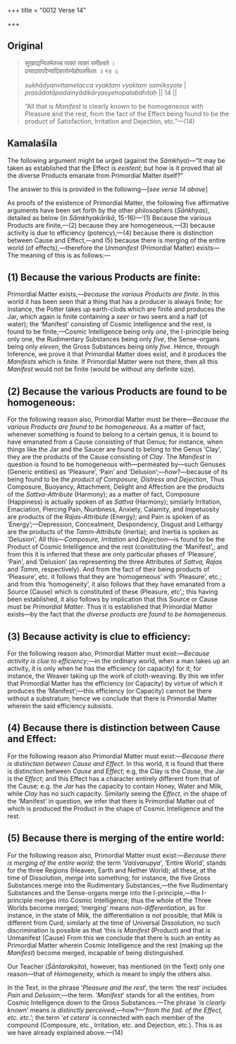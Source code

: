 +++
title = "0012 Verse 14"

+++
## Original 
>
> सुखाद्यन्वितमेतच्च व्यक्तं व्यक्तं समीक्ष्यते ।  
> प्रसादतापदैन्यादिकार्यस्येहोपलब्धितः ॥ १४ ॥ 
>
> *sukhādyanvitametacca vyaktaṃ vyaktaṃ samīkṣyate* \|  
> *prasādatāpadainyādikāryasyehopalabdhitaḥ* \|\| 14 \|\| 
>
> “All that is *Manifest* is clearly known to be homogeneous with Pleasure and the rest, from the fact of the Effect being found to be the product of Satisfaction, Irritation and Dejection, etc.”—(14)



## Kamalaśīla

The following argument might be urged (against the *Sāṃkhya*)—“It may be taken as established that the Effect is *existent*; but how is it proved that all the diverse Products emanate from Primordial Matter itself?”

The answer to this is provided in the following—[*see verse 14 above*]

As proofs of the existence of Primordial Matter, the following five affirmative arguments have been set forth by the other philosophers (*Sāṅkhyas*), detailed as below (in *Sāṃkhyakārikā*, 15-16)—‘(1) Because the various Products are finite,—(2) because they are homogeneous,—(3) because activity is due to efficiency (potency),—(4) because there is distinction between Cause and Effect,—and (5) because there is merging of the entire world (of effects),—therefore the *Unmanifest* (Primordial Matter) exists—The meaning of this is as follows:—

## (1) Because the various Products are finite:

Primordial Matter exists,—*because the various Products are finite*. In this world it has been seen that a thing that has a producer is always finite; for instance, the Potter takes up earth-clods which are finite and produces the Jar, which again is finite containing a *seer* or two seers and a half (of water); the ‘Manifest’ consisting of Cosmic Intelligence and the rest, is found to be finite,—Cosmic Intelligence being only *one*, the I-principle being only one, the Rudimentary Substances being only *five*, the Sense-organs being only *eleven*, the Gross Substances being only *five*. Hence, through Inference, we prove it that Primordial Matter does exist, and it produces the *Manifests* which is finite. If Primordial Matter were not there, then all this *Manifest* would not be finite (would be without any definite size).

## (2) Because the various Products are found to be homogeneous:

For the following reason also, Primordial Matter must be there—*Because the various Products are found to be homogeneous*. As a matter of fact, whenever something is found to belong to a certain genus, it is bound to have emanated from a Cause consisting of that Genus; for instance, when things like the Jar and the Saucer are found to belong to the Genus ‘Clay’, they are the products of the Cause consisting of *Clay*. The *Manifest* in question is found to be homogeneous with—permeated by—such Genuses (Generic entities) as ‘Pleasure’, ‘Pain’ and ‘Delusion’;—how?—because of its being found to be *the product of Composure, Distress and Dejection*, Thus Composure, Buoyancy, Attachment, Delight and Affection are the products of the *Sattva-Attribute* (Harmony); as a matter of fact, Composure (Happiness) is actually spoken of as *Sattva* (Harmony); similarly Irritation, Emaciation, Piercing Pain, Niunbness, Anxiety, Calamity, and Impetuosity are products of the *Rajas-Attribute* (Energy); and Pain is spoken of as ‘Energy’;—Depression, Concealment, Despondency, Disgust and Lethargy are the products of the *Tamm-Attribute* (Inertia); and Inertia is spoken as ‘Delusion’, All this—*Composure, Irritation* and *Dejection*—is found to be the Product of Cosmic Intelligence and the rest (constituting the ‘Manifest’,; and from this it is inferred that these are only particular phases of ‘Pleasure’, ‘Pain’, and ‘Delusion’ (as representing the three Attributes of *Sattva, Rajas* and *Tamm*, respectively). And from the fact of their being products of ‘Pleasure’, etc. it follows that they are ‘homogeneous’ with ‘Pleasure’, etc.; and from this ‘homogeneity’, it also follows that they have emanated from a Source (Cause) which is constituted of these (Pleasure, etc’,; this having been established, it also follows by implication that this Source or Cause must be *Primordial Matter*. Thus it is established that Primordial Matter exists—by the fact that *the diverse products are found to be homogeneous*.

## (3) Because activity is clue to efficiency:

For the following reason also, Primordial Matter must exist:—*Because activity is clue to efficiency*;—in the ordinary world, when a man takes up an activity, it is only when he has the efficiency (or capacity) for it; for instance, the Weaver taking up the work of cloth-weaving. By this we infer that Primordial Matter has the efficiency (or Capacity) by virtue of which it produces the ‘Manifest’;—this efficiency (or Capacity) cannot be there without a substratum; hence we conclude that there is Primordial Matter wherein the said efficiency subsists.

## (4) Because there is distinction between Cause and Effect:

For the following reason also Primordial Matter must exist:—*Because there is distinction* *between Cause and Effect*. In this world, it is found that there is distinction between *Cause* and *Effect*; e.g, the Clay is the *Cause*, the Jar is the *Effect*; and this Effect has a character entirely different from that of the Cause; e.g. the *Jar* has the capacity to contain Honey, Water and Milk, while *Clay* has no such capacity. Similarly seeing the *Effect*, in the shape of the ‘Manifest’ in question, we infer that there is Primordial Matter out of which is produced the Product in the shape of Cosmic Intelligence and the rest.

## (5) Because there is merging of the entire world:

For the following reason also, Primordial Matter must exist:—*Because there is merging of the entire world*; the term ‘*Vaiśvarupya*’, ‘Entire World’, stands for the three Regions (Heaven, Earth and Nether World); all these, at the time of Dissolution, *merge* into something; for instance, the five Gross Substances merge into the Rudimentary Substances,—the five Rudimentary Substances and the Sense-organs merge into the I-principle,—the I-principle merges into Cosmic Intelligence; thus the whole of the Three Worlds become merged; ‘merging’ means *non-differentiation*, as for instance, in the state of Milk, the differentiation is not possible, that Milk is different from Curd; similarly at the time of Universal Dissolution, no such discrimination is possible as that ‘this is *Manifest* (Product) and that is Unmanifest (Cause) From this we conclude that there is such an entity as Primordial Matter wherein Cosmic Intelligence and the rest (making up the *Manifest*) become merged, incapable of being distinguished.

Our Teacher (*Śāntarakṣita*), however, has mentioned (in the Text) only one reason—that of *Homogeneity*, which is meant to imply the others also.

In the Text, in the phrase ‘*Pleasure and the rest*’, the term ‘the rest’ includes *Pain* and *Delusion*;—the term. ‘*Manifest*’ stands for all the entities, from Cosmic Intelligence down to the Gross Substances.—The phrase ‘*is clearly known*’ means *is distinctly perceived*;—how?—‘*from the fad. of the Effect, etc. etc*.’; the term ‘*et cetera*’ is connected with each member of the compound (Composure, etc., Irritation, etc. and Dejection, etc.). This is as we have already explained above.—(14)


